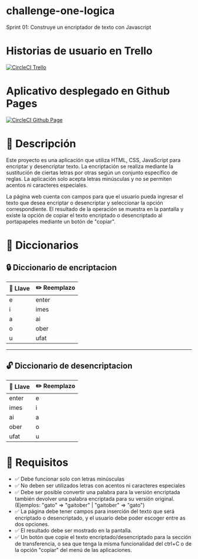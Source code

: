 # challenge-one-logica
Sprint 01: Construye un encriptador de texto con Javascript

# Historias de usuario en Trello

[![CircleCI](https://www.alura.com.br/assets/img/challenges/icons/icon-trello.1675892071.svg?style=svg) Trello](https://trello.com/b/QKaNAzpI/encriptador-de-texto-alura-challenges-one) 

# Aplicativo desplegado en Github Pages

[![CircleCI](https://github.com/favicon.ico) Github Page](https://vashigo.github.io/challenge-one-logica/) 


# 📝 Descripción

Este proyecto es una aplicación que utiliza HTML, CSS, JavaScript para encriptar y desencriptar texto. La encriptación se realiza mediante la sustitución de ciertas letras por otras según un conjunto específico de reglas. La aplicación solo acepta letras minúsculas y no se permiten acentos ni caracteres especiales.

La página web cuenta con campos para que el usuario pueda ingresar el texto que desea encriptar o desencriptar y seleccionar la opción correspondiente. El resultado de la operación se muestra en la pantalla y existe la opción de copiar el texto encriptado o desencriptado al portapapeles mediante un botón de "copiar".

# 📒 Diccionarios
## 🔒 Diccionario de encriptacion
| 🔑 Llave | ✏️ Reemplazo |
|-----------|-----------|
| e | enter |
| i | imes |
| a | ai |
| o | ober |
| u | ufat |

---

## 🔓 Diccionario de desencriptacion
| 🔑 Llave | ✏️ Reemplazo |
|-----------|-----------|
| enter | e |
| imes | i |
| ai | a |
| ober | o |
| ufat | u |

# 📑 Requisitos

- ✅ Debe funcionar solo con letras minúsculas
- ✅ No deben ser utilizados letras con acentos ni caracteres especiales
- ✅ Debe ser posible convertir una palabra para la versión encriptada también devolver una palabra encriptada para su versión original. (Ejemplos: "gato" => "gaitober" | "gaitober" => "gato")
- ✅ La página debe tener campos para
inserción del texto que será encriptado o desencriptado, y el usuario debe poder escoger entre as dos opciones.
- ✅ El resultado debe ser mostrado en la pantalla.
- ✅ Un botón que copie el texto encriptado/desencriptado para la sección de transferencia, o sea que tenga la misma funcionalidad del ctrl+C o de la opción "copiar" del menú de las aplicaciones.
